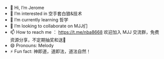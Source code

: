 - 👋 Hi, I’m Jerome
- 👀 I’m interested in 空手套白狼&技术
- 🌱 I’m currently learning 哲学
- 💞️ I’m looking to collaborate on MJJ们
- 📫 How to reach me ： https://t.me/nba8668  欢迎加入 MJJ 交流群，免费资源分享，不定期抽奖和送🐔
- 😄 Pronouns: Melody
- ⚡ Fun fact: 神即道，道即法，道法自然！

<!---
good-girls/good-girls is a ✨ special ✨ repository because its `README.md` (this file) appears on your GitHub profile.
You can click the Preview link to take a look at your changes.
--->
